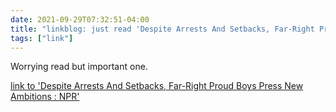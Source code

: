 ```yaml
---
date: 2021-09-29T07:32:51-04:00
title: "linkblog: just read 'Despite Arrests And Setbacks, Far-Right Proud Boys Press New Ambitions : NPR'"
tags: ["link"]
---
```

Worrying read but important one.
 
[link to 'Despite Arrests And Setbacks, Far-Right Proud Boys Press New Ambitions : NPR'](https://www.npr.org/2021/09/29/1041121327/despite-arrests-and-setbacks-far-right-proud-boys-press-new-ambitions)
